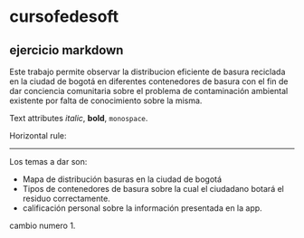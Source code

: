 # cursofedesoft 
## ejercicio markdown

Este trabajo permite observar la distribucion eficiente de basura reciclada en la ciudad de bogotá
en diferentes contenedores de basura con el fin de dar conciencia comunitaria sobre el problema de contaminación ambiental existente
por falta de conocimiento sobre la misma.

Text attributes
_italic_,
**bold**, `monospace`.

Horizontal rule:

---

Los temas a dar son:

  * Mapa de distribución basuras en la ciudad de bogotá
  * Tipos de contenedores de basura sobre la cual el ciudadano botará el residuo correctamente.
  * calificación personal sobre la información presentada en la app.

cambio numero 1.
